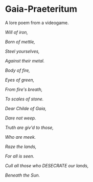 # Gaia-Praeteritum
A lore poem from a videogame.

_Will of iron,_

_Born of mettle,_

_Steel yourselves,_

_Against their metal._

_Body of fire,_

_Eyes of green,_

_From fire's breath,_

_To scales of stone._

_Dear Childe of Gaia,_

_Dare not weep._

_Truth are giv'd to those,_

_Who are meek._

_Raze the lands,_

_For all is seen._

_Cull all those who DESECRATE our lands,_

_Beneath the Sun._
